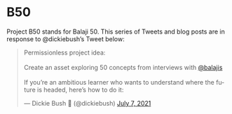 # B50
Project B50 stands for Balaji 50. This series of Tweets and blog posts are in response to @dickiebush’s Tweet below:
<blockquote class="twitter-tweet"><p lang="en" dir="ltr">Permissionless project idea:<br><br>Create an asset exploring 50 concepts from interviews with <a href="https://twitter.com/balajis?ref_src=twsrc%5Etfw">@balajis</a> <br><br>If you’re an ambitious learner who wants to understand where the future is headed, here’s how to do it:</p>&mdash; Dickie Bush 🚢 (@dickiebush) <a href="https://twitter.com/dickiebush/status/1412912753052844035?ref_src=twsrc%5Etfw">July 7, 2021</a></blockquote> <script async src="https://platform.twitter.com/widgets.js" charset="utf-8"></script>
